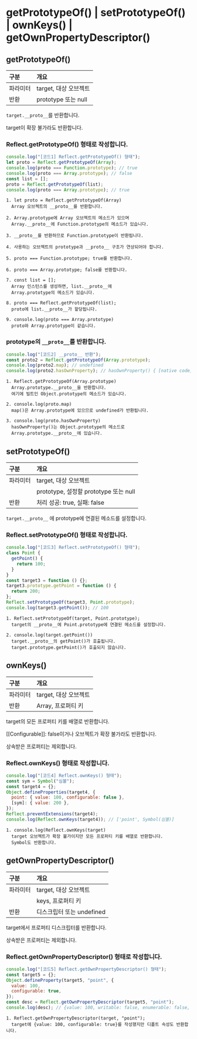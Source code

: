 # getPrototypeOf() | setPrototypeOf() | ownKeys() | getOwnPropertyDescriptor()

## getPrototypeOf()

| 구분     | 개요                  |
| :------- | :-------------------- |
| 파라미터 | target, 대상 오브젝트 |
| 반환     | prototype 또는 null   |

`target.__proto__`를 반환합니다.

target이 확장 불가라도 반환합니다.

### Reflect.getPrototypeOf() 형태로 작성합니다.

```js
console.log("[코드1] Reflect.getPrototypeOf() 형태");
let proto = Reflect.getPrototypeOf(Array);
console.log(proto === Function.prototype); // true
console.log(proto === Array.prototype); // false
const list = [];
proto = Reflect.getPrototypeOf(list);
console.log(proto === Array.prototype); // true
```

    1. let proto = Reflect.getPrototypeOf(Array)
      Array 오브젝트의 __proto__를 반환합니다.

    2. Array.prototype에 Array 오브젝트의 메소드가 있으며
      Array.__proto__에 Function.prototype의 메소드가 있습니다.

    3. __proto__를 반환하므로 Function.prototype이 반환됩니다.

    4. 사용하는 오브젝트의 prototype과 __proto__ 구조가 연상되어야 합니다.

    5. proto === Function.prototype; true를 반환합니다.

    6. proto === Array.prototype; false를 반환합니다.

    7. const list = [];
      Array 인스턴스를 생성하면, list.__proto__에
      Array.prototype의 메소드가 있습니다.

    8. proto === Reflect.getPrototypeOf(list);
      proto에 list.__proto__가 할당됩니다.

    9. console.log(proto === Array.prototype)
      proto와 Array.prototype이 같습니다.

### prototype의 `__proto__`를 반환합니다.

```js
console.log("[코드2] __proto__ 반환");
const proto2 = Reflect.getPrototypeOf(Array.prototype);
console.log(proto2.map); // undefined
console.log(proto2.hasOwnProperty); // hasOwnProperty() { [native code] }
```

    1. Reflect.getPrototypeOf(Array.prototype)
      Array.prototype.__proto__을 반환합니다.
      여기에 빌트인 Object.prototype의 메소드가 있습니다.

    2. console.log(proto.map)
      map()은 Array.prototype에 있으므로 undefined가 반환됩니다.

    3. console.log(proto.hasOwnProperty)
      hasOwnProperty()는 Object.prototype의 메소드로
      Array.prototype.__proto__에 있습니다.

## setPrototypeOf()

| 구분     | 개요                                  |
| :------- | :------------------------------------ |
| 파라미터 | target, 대상 오브젝트                 |
|          | prototype, 설정할 prototype 또는 null |
| 반환     | 처리 성공: true, 실패: false          |

`target.__proto__` 에 prototype에 연결된 메소드를 설정합니다.

### Reflect.setPrototypeOf() 형태로 작성합니다.

```js
console.log("[코드3] Reflect.setPrototypeOf() 형태");
class Point {
  getPoint() {
    return 100;
  }
}
const target3 = function () {};
target3.prototype.getPoint = function () {
  return 200;
};
Reflect.setPrototypeOf(target3, Point.prototype);
console.log(target3.getPoint()); // 100
```

    1. Reflect.setPrototypeOf(target, Point.prototype);
      target의 __proto__에 Point.prototype에 연결된 메소드를 설정합니다.

    2. console.log(target.getPoint())
      target.__proto__의 getPoint()가 호출됩니다.
      target.prototype.getPoint()가 호출되지 않습니다.

## ownKeys()

| 구분     | 개요                  |
| :------- | :-------------------- |
| 파라미터 | target, 대상 오브젝트 |
| 반환     | Array, 프로퍼티 키    |

target의 모든 프로퍼티 키를 배열로 반환합니다.

[[Configurable]]: false이거나 오브젝트가 확장 불가라도 반환합니다.

상속받은 프로퍼티는 제외합니다.

### Reflect.ownKeys() 형태로 작성합니다.

```js
console.log("[코드4] Reflect.ownKeys() 형태");
const sym = Symbol("심볼");
const target4 = {};
Object.defineProperties(target4, {
  point: { value: 100, configurable: false },
  [sym]: { value: 200 },
});
Reflect.preventExtensions(target4);
console.log(Reflect.ownKeys(target4)); // ['point', Symbol(심볼)]
```

    1. console.log(Reflect.ownKeys(target)
      target 오브젝트가 확장 불가이지만 모든 프로퍼티 키를 배열로 반환합니다.
      Symbol도 반환합니다.

## getOwnPropertyDescriptor()

| 구분     | 개요                      |
| :------- | :------------------------ |
| 파라미터 | target, 대상 오브젝트     |
|          | keys, 프로퍼티 키         |
| 반환     | 디스크립터 또는 undefined |

target에서 프로퍼티 디스크립터를 반환합니다.

상속받은 프로퍼티는 제외합니다.

### Reflect.getOwnPropertyDescriptor() 형태로 작성합니다.

```js
console.log("[코드5] Reflect.getOwnPropertyDescriptor() 형태");
const target5 = {};
Object.defineProperty(target5, "point", {
  value: 100,
  configurable: true,
});
const desc = Reflect.getOwnPropertyDescriptor(target5, "point");
console.log(desc); // {value: 100, writable: false, enumerable: false, configurable: true}
```

    1. Reflect.getOwnPropertyDescriptor(target, "point");
      target에 {value: 100, configurable: true}를 작성했지만 디폴트 속성도 반환합니다.
